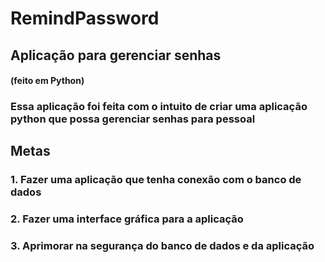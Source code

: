# RemindPassword

## Aplicação para gerenciar senhas 
#### (feito em Python)

### Essa aplicação foi feita com o intuito de criar uma aplicação python que possa gerenciar senhas para pessoal

## Metas

### 1. Fazer uma aplicação que tenha conexão com o banco de dados
### 2. Fazer uma interface gráfica para a aplicação
### 3. Aprimorar na segurança do banco de dados e da aplicação
